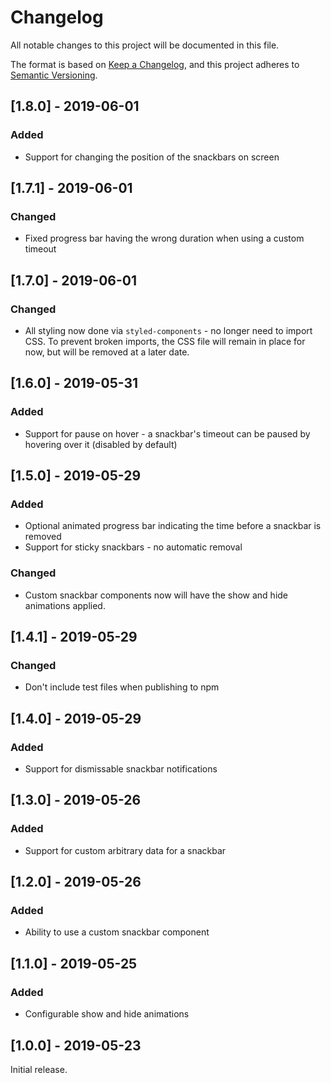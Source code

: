 # Changelog
All notable changes to this project will be documented in this file.

The format is based on [Keep a Changelog](https://keepachangelog.com/en/1.0.0/),
and this project adheres to [Semantic Versioning](https://semver.org/spec/v2.0.0.html).

## [1.8.0] - 2019-06-01
### Added
- Support for changing the position of the snackbars on screen

## [1.7.1] - 2019-06-01
### Changed
- Fixed progress bar having the wrong duration when using a custom timeout

## [1.7.0] - 2019-06-01
### Changed
- All styling now done via `styled-components` - no longer need to import CSS. To prevent broken imports, the CSS file will 
  remain in place for now, but will be removed at a later date.

## [1.6.0] - 2019-05-31
### Added
- Support for pause on hover - a snackbar's timeout can be paused by hovering over it (disabled by default)

## [1.5.0] - 2019-05-29
### Added
- Optional animated progress bar indicating the time before a snackbar is removed
- Support for sticky snackbars - no automatic removal

### Changed
- Custom snackbar components now will have the show and hide animations applied.

## [1.4.1] - 2019-05-29
### Changed
- Don't include test files when publishing to npm

## [1.4.0] - 2019-05-29
### Added
- Support for dismissable snackbar notifications

## [1.3.0] - 2019-05-26
### Added
- Support for custom arbitrary data for a snackbar

## [1.2.0] - 2019-05-26
### Added
- Ability to use a custom snackbar component

## [1.1.0] - 2019-05-25
### Added
- Configurable show and hide animations

## [1.0.0] - 2019-05-23
Initial release.